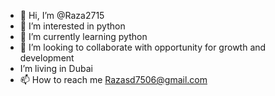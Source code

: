 - 👋 Hi, I’m @Raza2715
- 👀 I’m interested in python 
- 🌱 I’m currently learning python 
- 💞️ I’m looking to collaborate with opportunity for growth and development 
-    I’m living in Dubai
- 📫 How to reach me Razasd7506@gmail.com

<!---
Raza2715/Raza2715 is a ✨ special ✨ repository because its `README.md` (this file) appears on your GitHub profile.
You can click the Preview link to take a look at your changes.
--->
